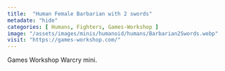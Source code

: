 ```yaml
---
title:  "Human Female Barbarian with 2 swords"
metadate: "hide"
categories: [ Humans, Fighters, Games-Workshop ]
image: "/assets/images/minis/humanoid/humans/Barbarian2Swords.webp"
visit: "https://games-workshop.com/"
---
```

Games Workshop Warcry mini.